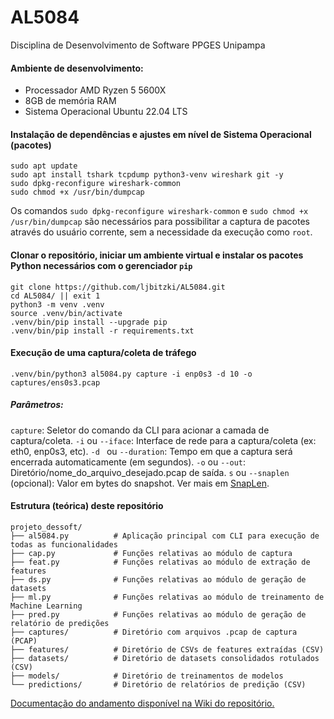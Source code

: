 # AL5084
Disciplina de Desenvolvimento de Software PPGES Unipampa

#### Ambiente de desenvolvimento:
- Processador AMD Ryzen 5 5600X
- 8GB de memória RAM
- Sistema Operacional Ubuntu 22.04 LTS

#### Instalação de dependências e ajustes em nível de Sistema Operacional (pacotes)
```
sudo apt update
sudo apt install tshark tcpdump python3-venv wireshark git -y
sudo dpkg-reconfigure wireshark-common
sudo chmod +x /usr/bin/dumpcap
```
Os comandos `sudo dpkg-reconfigure wireshark-common` e `sudo chmod +x /usr/bin/dumpcap` são necessários para possibilitar a captura de pacotes através do usuário corrente, sem a necessidade da execução como `root`.

#### Clonar o repositório, iniciar um ambiente virtual e instalar os pacotes Python necessários com o gerenciador `pip`

```
git clone https://github.com/ljbitzki/AL5084.git
cd AL5084/ || exit 1
python3 -m venv .venv
source .venv/bin/activate
.venv/bin/pip install --upgrade pip
.venv/bin/pip install -r requirements.txt
```

#### Execução de uma captura/coleta de tráfego
```
.venv/bin/python3 al5084.py capture -i enp0s3 -d 10 -o captures/ens0s3.pcap
```
##### Parâmetros:
`capture`: Seletor do comando da CLI para acionar a camada de captura/coleta.
`-i` ou `--iface`: Interface de rede para a captura/coleta (ex: eth0, enp0s3, etc).
`-d ` ou `--duration`: Tempo em que a captura será encerrada automaticamente (em segundos).
`-o` ou `--out`: Diretório/nome_do_arquivo_desejado.pcap de saída.
`s` ou `--snaplen` (opcional): Valor em bytes do snapshot. Ver mais em [SnapLen](https://wiki.wireshark.org/SnapLen).

#### Estrutura (teórica) deste repositório

```
projeto_dessoft/
├── al5084.py          # Aplicação principal com CLI para execução de todas as funcionalidades
├── cap.py             # Funções relativas ao módulo de captura
├── feat.py            # Funções relativas ao módulo de extração de features
├── ds.py              # Funções relativas ao módulo de geração de datasets
├── ml.py              # Funções relativas ao módulo de treinamento de Machine Learning
├── pred.py            # Funções relativas ao módulo de geração de relatório de predições
├── captures/          # Diretório com arquivos .pcap de captura (PCAP)
├── features/          # Diretório de CSVs de features extraídas (CSV)
├── datasets/          # Diretório de datasets consolidados rotulados (CSV)
├── models/            # Diretório de treinamentos de modelos
└── predictions/       # Diretório de relatórios de predição (CSV)
```

[Documentação do andamento disponível na Wiki do repositório.](https://github.com/ljbitzki/AL5084/wiki)